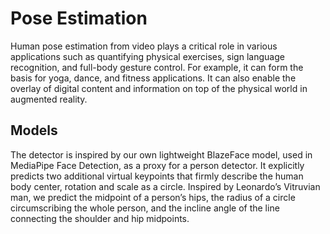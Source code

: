 # Pose Estimation

Human pose estimation from video plays a critical role in various applications such as quantifying physical exercises, sign language recognition, and full-body gesture control. 
For example, it can form the basis for yoga, dance, and fitness applications. 
It can also enable the overlay of digital content and information on top of the physical world in augmented reality.

## Models
The detector is inspired by our own lightweight BlazeFace model, used in MediaPipe Face Detection, as a proxy for a person detector.
It explicitly predicts two additional virtual keypoints that firmly describe the human body center, rotation and scale as a circle. 
Inspired by Leonardo’s Vitruvian man, we predict the midpoint of a person’s hips, the radius of a circle circumscribing the whole person, and the 
incline angle of the line connecting the shoulder and hip midpoints.




